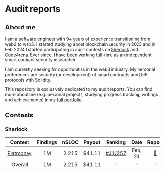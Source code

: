 # Audit reports

## About me
I am a software engineer with 9+ years of experience transitioning from web2 to web3. I started studying about blockchain security in 2023 and in Feb 2024 I started participating in audit contests on [Sherlock](https://www.sherlock.xyz/) and [Code4rena](https://code4rena.com/). Ever since, I have been working full-time as an independent smart contract security researcher.

I am currently seeking for opportunities in the web3 industry. My personal preferences are security (or development) of smart contracts and DeFi protocols with Solidity.

This repository is exclusively dedicated to my audit reports. You can find more about me (e.g. personal projects, studying progress tracking, writings and achievements) in my [full portfolio]().

## Contests
### Sherlock
| Contest | Findings | nSLOC | Payout | Ranking |  Date | Report
|:--:|:--:|:--:|:--:|:--:|:--:|:--:|
| [Flatmoney](https://audits.sherlock.xyz/contests/132) | 1M | 2,215 | $41.11 | [#31/257](https://twitter.com/vesla0xfa) | Feb, 24 | [📄](/contests/flatmoney-02-24/README.md)
Overall | 1M | 2,215 | $41.11 | - | - | -